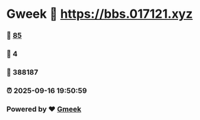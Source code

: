 # Gweek :link: https://bbs.017121.xyz 
### :page_facing_up: [85](https://bbs.017121.xyz/tag.html) 
### :speech_balloon: 4 
### :hibiscus: 388187 
### :alarm_clock: 2025-09-16 19:50:59 
### Powered by :heart: [Gmeek](https://github.com/Meekdai/Gmeek)
